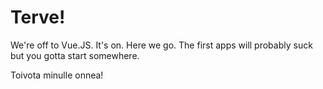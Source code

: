 # Terve!

We're off to Vue.JS. It's on. Here we go. The first apps will probably suck but you gotta start somewhere.

Toivota minulle onnea!
